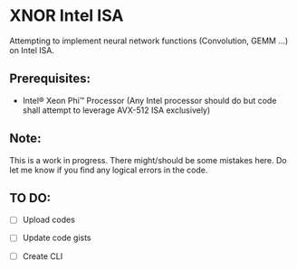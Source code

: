 # XNOR Intel ISA
Attempting to implement neural network functions (Convolution, GEMM ...) on Intel ISA.

##  Prerequisites:
  * Intel® Xeon Phi™ Processor (Any Intel processor should do but code shall attempt to leverage AVX-512 ISA exclusively)
    
##  Note:
  This is a work in progress. There might/should be some mistakes here. 
  Do let me know if you find any logical errors in the code.
  
  
##  TO DO:
  - [ ] Upload codes
  - [ ] Update code gists
  - [ ] Create CLI

